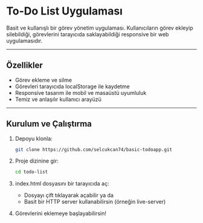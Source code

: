 # To-Do List Uygulaması

Basit ve kullanışlı bir görev yönetim uygulaması. Kullanıcıların görev ekleyip silebildiği, görevlerini tarayıcıda saklayabildiği responsive bir web uygulamasıdır.

---

## Özellikler

- Görev ekleme ve silme
- Görevleri tarayıcıda localStorage ile kaydetme
- Responsive tasarım ile mobil ve masaüstü uyumluluk
- Temiz ve anlaşılır kullanıcı arayüzü

---

## Kurulum ve Çalıştırma

1. Depoyu klonla:  
   ```bash
   git clone https://github.com/selcukcan74/basic-todoapp.git

2. Proje dizinine gir:
   ```bash
   cd todo-list

3. index.html dosyasını bir tarayıcıda aç:
   - Dosyayı çift tıklayarak açabilir ya da
   - Basit bir HTTP server kullanabilirsin (örneğin live-server)
  
4. Görevlerini eklemeye başlayabilirsin!
